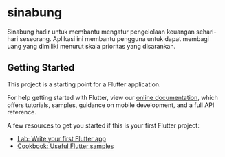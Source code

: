 # sinabung

Sinabung hadir untuk membantu mengatur pengelolaan keuangan sehari-hari seseorang.
Aplikasi ini membantu pengguna untuk dapat membagi uang yang
dimiliki menurut skala prioritas yang disarankan.

## Getting Started

This project is a starting point for a Flutter application.

For help getting started with Flutter, view our
[online documentation](https://flutter.dev/docs), which offers tutorials,
samples, guidance on mobile development, and a full API reference.

A few resources to get you started if this is your first Flutter project:

- [Lab: Write your first Flutter app](https://flutter.dev/docs/get-started/codelab)
- [Cookbook: Useful Flutter samples](https://flutter.dev/docs/cookbook)
